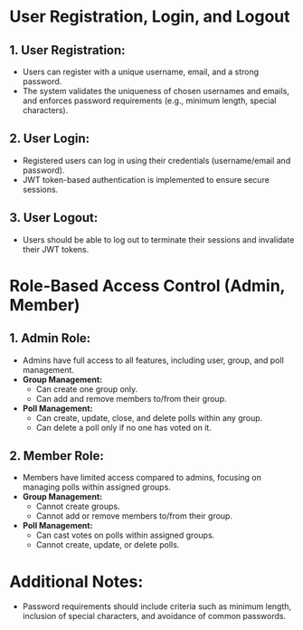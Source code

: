 # User Registration, Login, and Logout

## 1. User Registration:
- Users can register with a unique username, email, and a strong password.
- The system validates the uniqueness of chosen usernames and emails, and enforces password requirements (e.g., minimum length, special characters).

## 2. User Login:
- Registered users can log in using their credentials (username/email and password).
- JWT token-based authentication is implemented to ensure secure sessions.

## 3. User Logout:
- Users should be able to log out to terminate their sessions and invalidate their JWT tokens.

# Role-Based Access Control (Admin, Member)

## 1. Admin Role:
- Admins have full access to all features, including user, group, and poll management.
- **Group Management:**
  - Can create one group only.
  - Can add and remove members to/from their group.
- **Poll Management:**
  - Can create, update, close, and delete polls within any group.
  - Can delete a poll only if no one has voted on it.

## 2. Member Role:
- Members have limited access compared to admins, focusing on managing polls within assigned groups.
- **Group Management:**
  - Cannot create groups.
  - Cannot add or remove members to/from their group.
- **Poll Management:**
  - Can cast votes on polls within assigned groups.
  - Cannot create, update, or delete polls.

# Additional Notes:
- Password requirements should include criteria such as minimum length, inclusion of special characters, and avoidance of common passwords.


